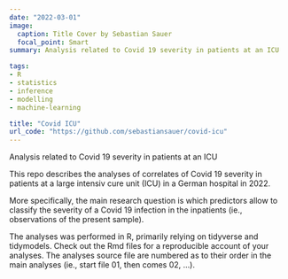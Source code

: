 ```yaml
---
date: "2022-03-01"
image:
  caption: Title Cover by Sebastian Sauer
  focal_point: Smart
summary: Analysis related to Covid 19 severity in patients at an ICU

tags:
- R
- statistics
- inference
- modelling
- machine-learning

title: "Covid ICU"
url_code: "https://github.com/sebastiansauer/covid-icu"
---
```


Analysis related to Covid 19 severity in patients at an ICU

This repo describes the analyses of correlates of Covid 19 severity in patients at a large intensiv cure unit (ICU) in a German hospital in 2022.

More specifically, the main research question is which predictors allow to classify the severity of a Covid 19 infection in the inpatients (ie., observations of the present sample).

The analyses was performed in R, primarily relying on tidyverse and tidymodels. Check out the Rmd files for a reproducible account of your analyses. The analyses source file are numbered as to their order in the main analyses (ie., start file 01, then comes 02, ...).

